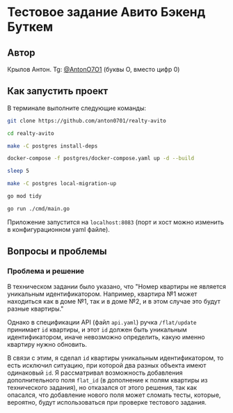 # Тестовое задание Авито Бэкенд Буткем

## Автор
Крылов Антон. Tg: [@AntonO7O1](https://t.me/AntonO7O1) (буквы O, вместо цифр 0)

## Как запустить проект

В терминале выполните следующие команды:

```bash
git clone https://github.com/anton0701/realty-avito

cd realty-avito

make -C postgres install-deps

docker-compose -f postgres/docker-compose.yaml up -d --build

sleep 5

make -C postgres local-migration-up

go mod tidy

go run ./cmd/main.go
```

Приложение запустится на `localhost:8083` (порт и хост можно изменить в конфигурационном yaml файле).

## Вопросы и проблемы

### Проблема и решение

В техническом задании было указано, что "Номер квартиры не является уникальным идентификатором. Например, квартира №1 может находиться как в доме №1, так и в доме №2, и в этом случае это будут разные квартиры."

Однако в спецификации API (файл `api.yaml`) ручка `/flat/update` принимает `id` квартиры, и этот `id` должен быть уникальным идентификатором, иначе невозможно определить, какую именно квартиру нужно обновить.

В связи с этим, я сделал `id` квартиры уникальным идентификатором, то есть исключил ситуацию, при которой два разных объекта имеют одинаковый `id`. Я рассматривал возможность добавления дополнительного поля `flat_id` (в дополнение к полям квартиры из технического задания), но отказался от этого решения, так как опасался, что добавление нового поля может сломать тесты, которые, вероятно, будут использоваться при проверке тестового задания.
